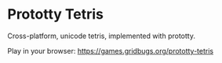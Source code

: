 # Prototty Tetris

Cross-platform, unicode tetris, implemented with prototty.

Play in your browser: https://games.gridbugs.org/prototty-tetris
